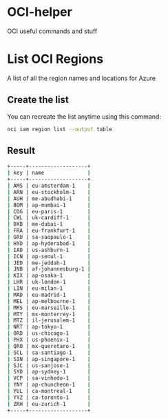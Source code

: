 # OCI-helper
OCI useful commands and stuff

# List OCI Regions
A list of all the region names and locations for Azure

## Create the list
You can recreate the list anytime using this command:

```sh
oci iam region list --output table
```

## Result
```sh
+-----+-------------------+
| key | name              |
+-----+-------------------+
| AMS | eu-amsterdam-1    |
| ARN | eu-stockholm-1    |
| AUH | me-abudhabi-1     |
| BOM | ap-mumbai-1       |
| CDG | eu-paris-1        |
| CWL | uk-cardiff-1      |
| DXB | me-dubai-1        |
| FRA | eu-frankfurt-1    |
| GRU | sa-saopaulo-1     |
| HYD | ap-hyderabad-1    |
| IAD | us-ashburn-1      |
| ICN | ap-seoul-1        |
| JED | me-jeddah-1       |
| JNB | af-johannesburg-1 |
| KIX | ap-osaka-1        |
| LHR | uk-london-1       |
| LIN | eu-milan-1        |
| MAD | eu-madrid-1       |
| MEL | ap-melbourne-1    |
| MRS | eu-marseille-1    |
| MTY | mx-monterrey-1    |
| MTZ | il-jerusalem-1    |
| NRT | ap-tokyo-1        |
| ORD | us-chicago-1      |
| PHX | us-phoenix-1      |
| QRO | mx-queretaro-1    |
| SCL | sa-santiago-1     |
| SIN | ap-singapore-1    |
| SJC | us-sanjose-1      |
| SYD | ap-sydney-1       |
| VCP | sa-vinhedo-1      |
| YNY | ap-chuncheon-1    |
| YUL | ca-montreal-1     |
| YYZ | ca-toronto-1      |
| ZRH | eu-zurich-1       |
+-----+-------------------+
```
